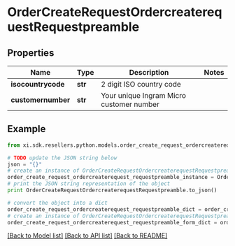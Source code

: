 # OrderCreateRequestOrdercreaterequestRequestpreamble


## Properties

Name | Type | Description | Notes
------------ | ------------- | ------------- | -------------
**isocountrycode** | **str** | 2 digit ISO country code | 
**customernumber** | **str** | Your unique Ingram Micro customer number | 

## Example

```python
from xi.sdk.resellers.python.models.order_create_request_ordercreaterequest_requestpreamble import OrderCreateRequestOrdercreaterequestRequestpreamble

# TODO update the JSON string below
json = "{}"
# create an instance of OrderCreateRequestOrdercreaterequestRequestpreamble from a JSON string
order_create_request_ordercreaterequest_requestpreamble_instance = OrderCreateRequestOrdercreaterequestRequestpreamble.from_json(json)
# print the JSON string representation of the object
print OrderCreateRequestOrdercreaterequestRequestpreamble.to_json()

# convert the object into a dict
order_create_request_ordercreaterequest_requestpreamble_dict = order_create_request_ordercreaterequest_requestpreamble_instance.to_dict()
# create an instance of OrderCreateRequestOrdercreaterequestRequestpreamble from a dict
order_create_request_ordercreaterequest_requestpreamble_form_dict = order_create_request_ordercreaterequest_requestpreamble.from_dict(order_create_request_ordercreaterequest_requestpreamble_dict)
```
[[Back to Model list]](../README.md#documentation-for-models) [[Back to API list]](../README.md#documentation-for-api-endpoints) [[Back to README]](../README.md)


